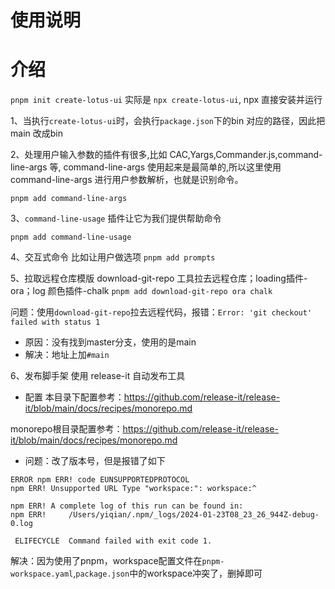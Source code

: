 # 使用说明
# 介绍
`pnpm init create-lotus-ui` 实际是 `npx create-lotus-ui`, npx 直接安装并运行

1、当执行`create-lotus-ui`时，会执行`package.json`下的bin 对应的路径，因此把main 改成bin

2、处理用户输入参数的插件有很多,比如 CAC,Yargs,Commander.js,command-line-args 等,
command-line-args 使用起来是最简单的,所以这里使用 command-line-args 进行用户参数解析，也就是识别命令。

`pnpm add command-line-args`

3、`command-line-usage` 插件让它为我们提供帮助命令

`pnpm add command-line-usage`

4、交互式命令
比如让用户做选项
`pnpm add prompts`

5、拉取远程仓库模版
download-git-repo 工具拉去远程仓库；loading插件-ora；log 颜色插件-chalk
`pnpm add download-git-repo ora chalk`

问题：使用`download-git-repo`拉去远程代码，报错：`Error: 'git checkout' failed with status 1`
- 原因：没有找到master分支，使用的是main
- 解决：地址上加`#main`

6、发布脚手架
使用 release-it 自动发布工具
- 配置
本目录下配置参考：https://github.com/release-it/release-it/blob/main/docs/recipes/monorepo.md

monorepo根目录配置参考：https://github.com/release-it/release-it/blob/main/docs/recipes/monorepo.md

- 问题：改了版本号，但是报错了如下
```
ERROR npm ERR! code EUNSUPPORTEDPROTOCOL
npm ERR! Unsupported URL Type "workspace:": workspace:^

npm ERR! A complete log of this run can be found in:
npm ERR!     /Users/yiqian/.npm/_logs/2024-01-23T08_23_26_944Z-debug-0.log

 ELIFECYCLE  Command failed with exit code 1.
```

解决：因为使用了pnpm，workspace配置文件在`pnpm-workspace.yaml`,`package.json`中的workspace冲突了，删掉即可